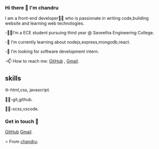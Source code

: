 ### Hi there 👋 I'm chandru

I am a front-end developer👨‍💻 who is passionate in writing code,buliding website and learning web technologies.



-👨‍🎓I’m a ECE student pursuing third year @ Saveetha Engineering College.

-🌱 I’m currently learning about  nodejs,express,mongodb,react.

-👯 I’m looking for software development intern.

-📫 How to reach me: [GitHub](https://github.com/B-chandru/) , [Gmail](mailto:thidrkavikanchandru@gmail.com).


## skills

🌐-html,css, javascript.

🕵️‍♂️-git,github.

👨‍🔧-scss,vscode.

### Get in touch 🙂

[GitHub](https://github.com/B-chandru/) [Gmail](mailto:thidrkavikanchandru@gmail.com).


 ⭐ From [chandru](https://github.com/B-chandru/).




